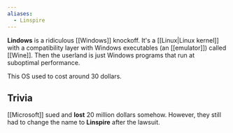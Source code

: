 ```yaml
---
aliases:
  - Linspire
---
```

**Lindows** is a ridiculous [[Windows]] knockoff.
It's a [[Linux|Linux kernel]] with a compatibility layer with Windows executables (an [[emulator]]) called [[Wine]].
Then the userland is just Windows programs that run at suboptimal performance.

This OS used to cost around 30 dollars.

## Trivia

[[Microsoft]] sued and **lost** 20 million dollars somehow.
However, they still had to change the name to **Linspire** after the lawsuit.
